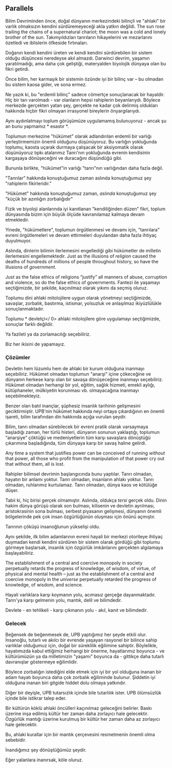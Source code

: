 ## Parallels

Bilim Devriminden önce, doğal dünyanın merkezindeki bilinçli ve "ahlaki" bir varlık olmaksızın kendini sürdüremeyeceği akla yatkın değildi. The sun rose trailing the chains of a supernatural chariot; the moon was a cold and lonely brother of the sun. Takımyıldızları tanrıların hikayelerini ve mezarlarını özetledi ve iblislerin öfkeside fırtınaları.

Doğanın kendi kendini üreten ve kendi kendini sürdürebilen bir sistem olduğu düşüncesi neredeyse akıl almazdı. Darwinci devrim, yaşamın yaratılmadığı, ama daha çok geliştiği, materyalden biyolojik dünyaya olan bu fikri getirdi.

Önce bilim, her karmaşık bir sistemin özünde iyi bir bilinç var – bu olmadan bu sistem kaosa gider, ve sona ermez.

Ne yazık ki, bu "erdemli bilinç" sadece cömertçe sonuçlanacak bir hayaldir. Hiç bir tarı varolmadı - var olanların hepsi rahiplerin beyanlarıydı. Böylece merkezde gerçekten yatan şey, gerçekte ne kadar çok delirmiş oldukları hakkında hiçbir fikri olmayan irrasyonel bireylerin önyargılarıydı.

Aynı aydınlatmayı toplum görüşümüze uygulamamış bulunuyoruz - ancak şu an bunu yapmamız * esastır *.

Toplumun merkezine "hükümet" olarak adlandırılan erdemli bir varlığı yerleştirmemizin önemli olduğunu düşünüyoruz. Bu varlığın yokluğunda toplumu, kaosta uçarak durmaya çalışacak bir aksiyomatik olarak düşünüyoruz tıpkı atalarımız Tanrı'nın yokluğunda evrenin kendisinin kargaşaya dönüşeceğini ve duracağını düşündüğü gibi.

Bununla birlikte, "hükümet"in varlığı "tanrı"nın varlığından daha fazla değil.

"Tanrılar" hakkında konuştuğumuz zaman aslında konuştuğumuz şey "rahiplerin fikirleridir."

"Hükümet" hakkında konuştuğumuz zaman, *aslında* konuştuğumuz şey "küçük bir azınlığın zorbalığıdır"

Fizik ve biyoloji alanlarında iyi kanıtlanan "kendiliğinden düzen" fikri, toplum dünyasında bizim için büyük ölçüde kavranılamaz kalmaya devam etmektedir.

Yinede, "hükümetlere", toplumun örgütlenmesi ve devamı için, "tanrılara" evreni örgütlemeleri ve devam ettirmeleri duyulandan daha fazla ihtiyaç duyulmuyor.

Aslında, dinlerin bilimin ilerlemesini engellediği gibi hükümetler de milletin ilerlemesini engellemektedir. Just as the illusions of *religion* caused the deaths of hundreds of millions of people throughout history, so have the illusions of *government*.

Just as the false ethics of religions “justify” all manners of abuse, corruption and violence, so do the false ethics of governments. Fantezi ile yaşamayı seçtiğimizde, bir şekilde, kaçınılmaz olarak yıkımı da seçmiş oluruz.

Toplumu dini ahlaki mitolojilere uygun olarak yönetmeyi seçtiğimizde, savaşlar, zorbalık, bastırma, istismar, yolsuzluk ve anlaşılmaz ikiyüzlülükle sonuçlanmaktadır.

Toplumu * devletçi</ 0> ahlaki mitolojilere göre uygulamayı seçtiğimizde, sonuçlar farklı değildir.</p> 

Ya fazileti ya da zorlamacılığı seçebiliriz.

Biz her ikisini de yapamayız.

### Çözümler

Devletin hem lüzumlu hem de ahlaki bir kurum olduğuna inanmayı seçebiliriz. Hükümet olmadan toplumun "anarşi" içine çökeceğine ve dünyanın herkese karşı olan bir savaşa dönüşeceğine inanmayı seçebiliriz. Hükümet olmadan herhangi bir yol, eğitim, sağlık hizmeti, emekli aylığı, kütüphaneler, mülkiyetin korunması vb. olmayacağına inanmayı seçebilmekteyiz.

Benzer olan batıl inançlar, şüphesiz insanlık tarihinin gelişmesini geciktirmiştir. UPB'nin hükümet hakkında neyi ortaya çıkardığının en önemli işareti, bilim tarafından din hakkında açığa vurulan şeydir.

Bilim, tanrı olmadan sürebilecek bir evreni pratik olarak varsaymaya başladığı zaman, her türlü histeri, dünyanın sonunun yaklaştığı, toplumun “anarşiye” çöktüğü ve medeniyetlerin tüm karşı savaşlara dönüştüğü çıkarımına başladığında, tüm dünyaya karşı bir savaş haline gelirdi.

Any time a system that justifies power can be conceived of running *without* that power, all those who profit from the manipulation of that power cry out that without them, all is lost.

Rahipler bilimsel devrimin başlangıcında bunu yaptılar. Tanrı olmadan, hayatın bir anlamı yoktur. Tanrı olmadan, insanların ahlakı yoktur. Tanrı olmadan, ruhlarımız kurtulamaz. Tanrı olmadan, dünya kaos ve kötülüğe düşer.

Tabii ki, hiç birisi gerçek olmamıştır. Aslında, oldukça *tersi* gerçek oldu. Dinin hakim dünya görüşü olarak son bulması, kilisenin ve devletin ayrılması, aristokrasinin sona bulması, serbest piyasanın gelişmesi, dünyanın önemli bölgelerinde pek çok insan özgürlüğünün oluşması için önünü açmıştır.

Tanrının çöküşü insanoğlunun yükselişi oldu.

Aynı şekilde, ilk bilim adamlarının evreni hayali bir merkezi otoriteye ihtiyaç duymadan kendi kendini sürdüren bir sistem olarak gördüğü gibi toplumu görmeye başlarsak, insanlık için özgürlük imkânlarını gerçekten algılamaya başlayabiliriz.

The establishment of a central and coercive monopoly in society perpetually retards the progress of knowledge, of wisdom, of virtue, of physical and mental health – just as the establishment of a central and coercive monopoly in the *universe* perpetually retarded the progress of knowledge, of wisdom, and science.

Hayali varlıklara karşı koymanın yolu, acımasız gerçeğe dayanmaktadır. Tanrı'ya karşı gelmenin yolu, mantık, delil ve bilimdedir.

Devlete - en tehlikeli - karşı çıkmanın yolu - akıl, kanıt ve bilimdedir.

### Gelecek

Beğensek de beğenmesek de, UPB yaptığımız her şeyde etkili olur. İnsanoğlu, tutarlı ve akılcı bir evrende yaşayan rasyonel bir bilince sahip varlıklar olduğumuz için, doğal bir süreklilik eğilimine sahiptir. Böylelikle, hayatımızda kabul ettiğimiz herhangi bir önerme, hayatlarımız boyunca - ve kültürümüzün ya da milletimizin "yaşamı" boyunca da - gittikçe daha tutarlı davranışlar göstermeye eğilimlidir.

Böylece zorbalığın istediğini elde etmek için iyi bir yol olduğuna inanan bir adam hayatı boyunca daha çok zorbalık eğiliminde bulunur. Şiddetin iyi olduğuna inanan biri gitgide hiddet dolu olmaya yatkındır.

Diğer bir deyişle, UPB tutarsızlık içinde bile tutarlılık ister. UPB ölümsüzlük içinde bile istikrar talep eder.

Bir kültürün köklü ahlaki öncülleri kaçınılmaz geleceğini belirler. Baskı üzerine inşa edilmiş kültür her zaman daha zorlayıcı hale gelecektir. Özgürlük mantığı üzerine kurulmuş bir kültür her zaman daha az zorlayıcı hale gelecektir.

Bu, ahlaki kurallar için bir mantık çerçevesini resmetmenin önemli olma sebebidir.

İnandığımız şey dönüştüğümüz şeydir.

Eğer yalanlara inanırsak, köle oluruz.
